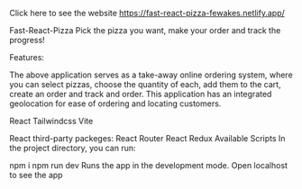 Click here to see the website
https://fast-react-pizza-fewakes.netlify.app/

Fast-React-Pizza
Pick the pizza you want, make your order and track the progress!

Features:

The above application serves as a take-away online ordering system, where you can select pizzas, choose the quantity of each, add them to the cart, create an order and track and order. This application has an integrated geolocation for ease of ordering and locating customers. 

React
Tailwindcss
Vite

React third-party packeges:
React Router
React Redux
Available Scripts
In the project directory, you can run:

npm i 
npm run dev
Runs the app in the development mode.
Open localhost to see the app

